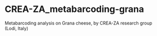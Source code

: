 # CREA-ZA_metabarcoding-grana
Metabarcoding analysis on Grana cheese, by CREA-ZA research group (Lodi, Italy)

